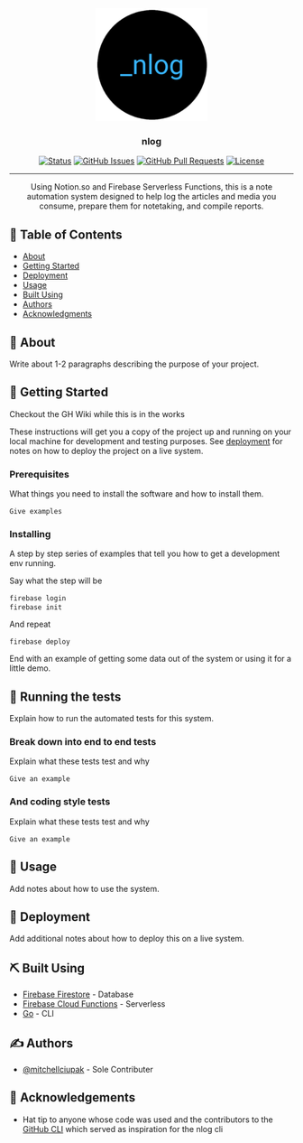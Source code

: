 <p align="center">
  <a href="" rel="noopener">
 <img width=200px height=200px src="./logo.png" alt="Project logo"></a>
</p>

<h3 align="center">nlog</h3>

<div align="center">

  [![Status](https://img.shields.io/badge/status-active-success.svg)]() 
  [![GitHub Issues](https://img.shields.io/github/issues/mitchellciupak/nlog.svg)](https://github.com/mitchellciupak/nlog/issues)
  [![GitHub Pull Requests](https://img.shields.io/github/issues-pr/mitchellciupak/nlog.svg)](https://github.com/mitchellciupak/nlog/pulls)
  [![License](https://img.shields.io/badge/license-MIT-blue.svg)](/LICENSE)

</div>

---

<p align="center"> Using Notion.so and Firebase Serverless Functions, this is a note automation system designed to help log the articles and media you consume, prepare them for notetaking, and compile reports.
    <br> 
</p>

## 📝 Table of Contents
- [About](#about)
- [Getting Started](#getting_started)
- [Deployment](#deployment)
- [Usage](#usage)
- [Built Using](#built_using)
- [Authors](#authors)
- [Acknowledgments](#acknowledgement)

## 🧐 About <a name = "about"></a>
Write about 1-2 paragraphs describing the purpose of your project.

## 🏁 Getting Started <a name = "getting_started"></a>

Checkout the GH Wiki while this is in the works

These instructions will get you a copy of the project up and running on your local machine for development and testing purposes. See [deployment](#deployment) for notes on how to deploy the project on a live system.

### Prerequisites
What things you need to install the software and how to install them.

```
Give examples
```

### Installing
A step by step series of examples that tell you how to get a development env running.

Say what the step will be

```
firebase login
firebase init
```

And repeat

```
firebase deploy
```

End with an example of getting some data out of the system or using it for a little demo.

## 🔧 Running the tests <a name = "tests"></a>
Explain how to run the automated tests for this system.

### Break down into end to end tests
Explain what these tests test and why

```
Give an example
```

### And coding style tests
Explain what these tests test and why

```
Give an example
```

## 🎈 Usage <a name="usage"></a>
Add notes about how to use the system.

## 🚀 Deployment <a name = "deployment"></a>
Add additional notes about how to deploy this on a live system.

## ⛏️ Built Using <a name = "built_using"></a>
- [Firebase Firestore](https://firebase.google.com/docs/firestore) - Database
- [Firebase Cloud Functions](https://firebase.google.com/docs/functions) - Serverless
- [Go](https://go.dev/) - CLI

## ✍️ Authors <a name = "authors"></a>
- [@mitchellciupak](https://github.com/mitchellciupak) - Sole Contributer

## 🎉 Acknowledgements <a name = "acknowledgement"></a>
- Hat tip to anyone whose code was used and the contributors to the [GitHub CLI](https://github.com/cli/cli) which served as inspiration for the nlog cli
